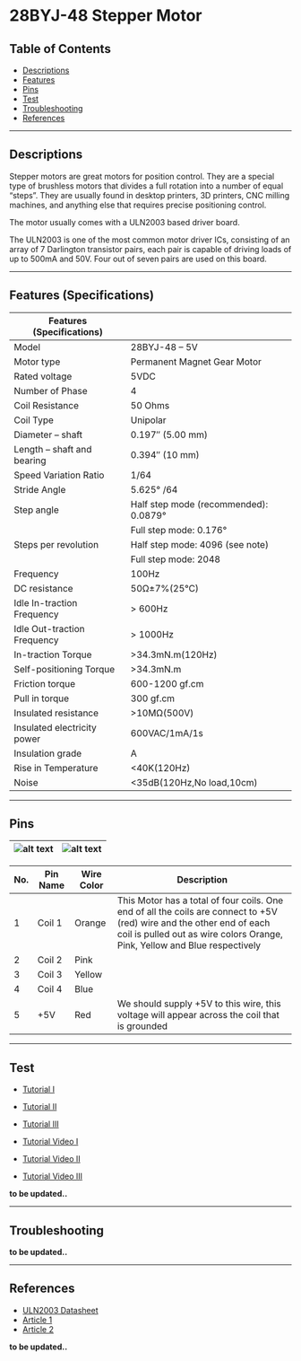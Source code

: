 # 28BYJ-48 Stepper Motor

## Table of Contents

-   [Descriptions](#descriptions)
-   [Features](#features)
-   [Pins](#pins)
-   [Test](#test-code)
-   [Troubleshooting](#troubleshooting)
-   [References](#references)

---

## Descriptions

Stepper motors are great motors for position control. They are a special type of brushless motors that divides a full rotation into a number of equal “steps”. They are usually found in desktop printers, 3D printers, CNC milling machines, and anything else that requires precise positioning control.

The motor usually comes with a ULN2003 based driver board.

The ULN2003 is one of the most common motor driver ICs, consisting of an array of 7 Darlington transistor pairs, each pair is capable of driving loads of up to 500mA and 50V. Four out of seven pairs are used on this board.

---

## Features (Specifications)

| Features (Specifications)   |                                       |
| --------------------------- | ------------------------------------- |
| Model                       | 28BYJ-48 – 5V                         |
| Motor type                  | Permanent Magnet Gear Motor           |
| Rated voltage               | 5VDC                                  |
| Number of Phase             | 4                                     |
| Coil Resistance             | 50 Ohms                               |
| Coil Type                   | Unipolar                              |
| Diameter – shaft            | 0.197″ (5.00 mm)                      |
| Length – shaft and bearing  | 0.394″ (10 mm)                        |
| Speed Variation Ratio       | 1/64                                  |
| Stride Angle                | 5.625° /64                            |
| Step angle                  | Half step mode (recommended): 0.0879° |
|                             | Full step mode: 0.176°                |
| Steps per revolution        | Half step mode: 4096 (see note)       |
|                             | Full step mode: 2048                  |
| Frequency                   | 100Hz                                 |
| DC resistance               | 50Ω±7%(25℃)                           |
| Idle In-traction Frequency  | > 600Hz                               |
| Idle Out-traction Frequency | > 1000Hz                              |
| In-traction Torque          | >34.3mN.m(120Hz)                      |
| Self-positioning Torque     | >34.3mN.m                             |
| Friction torque             | 600-1200 gf.cm                        |
| Pull in torque              | 300 gf.cm                             |
| Insulated resistance        | >10MΩ(500V)                           |
| Insulated electricity power | 600VAC/1mA/1s                         |
| Insulation grade            | A                                     |
| Rise in Temperature         | <40K(120Hz)                           |
| Noise                       | <35dB(120Hz,No load,10cm)             |

---

## Pins

| ![alt text](https://bit.ly/3dfYyVP '28BYJ-48') | ![alt text](https://bit.ly/3rzcvU2 '28BYJ-48') |
| ---------------------------------------------- | ---------------------------------------------- |

| No. | Pin Name | Wire Color | Description                                                                                                                                                                                         |
| --- | -------- | ---------- | --------------------------------------------------------------------------------------------------------------------------------------------------------------------------------------------------- |
| 1   | Coil 1   | Orange     | This Motor has a total of four coils. One end of all the coils are connect to +5V (red) wire and the other end of each coil is pulled out as wire colors Orange, Pink, Yellow and Blue respectively |
| 2   | Coil 2   | Pink       |
| 3   | Coil 3   | Yellow     |
| 4   | Coil 4   | Blue       |
| 5   | +5V      | Red        | We should supply +5V to this wire, this voltage will appear across the coil that is grounded                                                                                                        |

---

## Test

-   [Tutorial I](https://bit.ly/3sAhcyh)
-   [Tutorial II](https://bit.ly/3m4XPux)
-   [Tutorial III](https://bit.ly/3wd5bAO)

-   [Tutorial Video I](https://youtu.be/avrdDZD7qEQ)
-   [Tutorial Video II](https://youtu.be/4iRvjBwAzrM)
-   [Tutorial Video III](https://youtu.be/lmMTsbSbHC8)

**to be updated..**

---

## Troubleshooting

**to be updated..**

---

## References

-   [ULN2003 Datasheet](https://bit.ly/3dlhOBc)
-   [Article 1](https://bit.ly/2QRyqZZ)
-   [Article 2](https://bit.ly/2PCV0oG)

**to be updated..**
